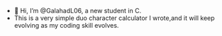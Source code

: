 - 👋 Hi, I’m @GalahadL06, a new student in C. 
- This is a very simple duo character calculator I wrote,and it will keep evolving as my coding skill evolves.

<!---
GalahadL06/GalahadL06 is a ✨ special ✨ repository because its `README.md` (this file) appears on your GitHub profile.
You can click the Preview link to take a look at your changes.
--->
